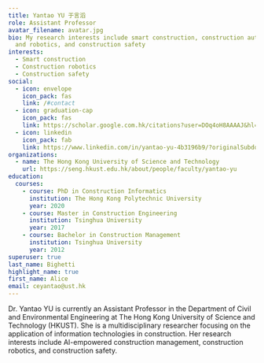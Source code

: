 ```yaml
---
title: Yantao YU 于言滔
role: Assistant Professor
avatar_filename: avatar.jpg
bio: My research interests include smart construction, construction automation
  and robotics, and construction safety
interests:
  - Smart construction
  - Construction robotics
  - Construction safety
social:
  - icon: envelope
    icon_pack: fas
    link: /#contact
  - icon: graduation-cap
    icon_pack: fas
    link: https://scholar.google.com.hk/citations?user=DOq4oH8AAAAJ&hl=en
  - icon: linkedin
    icon_pack: fab
    link: https://www.linkedin.com/in/yantao-yu-4b3196b9/?originalSubdomain=hk
organizations:
  - name: The Hong Kong University of Science and Technology
    url: https://seng.hkust.edu.hk/about/people/faculty/yantao-yu
education:
  courses:
    - course: PhD in Construction Informatics
      institution: The Hong Kong Polytechnic University
      year: 2020
    - course: Master in Construction Engineering
      institution: Tsinghua University
      year: 2017
    - course: Bachelor in Construction Management
      institution: Tsinghua University
      year: 2012
superuser: true
last_name: Bighetti
highlight_name: true
first_name: Alice
email: ceyantao@ust.hk
---
```

Dr. Yantao YU is currently an Assistant Professor in the Department of Civil and Environmental Engineering at The Hong Kong University of Science and Technology (HKUST). She is a multidisciplinary researcher focusing on the application of information technologies in construction. Her research interests include AI-empowered construction management, construction robotics, and construction safety.